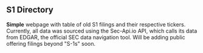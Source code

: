 ## S1 Directory

__Simple__ webpage with table of old S1 filings and their respective tickers. Currently, all data was sourced using the Sec-Api.io API, which calls its data from EDGAR, the official SEC data navigation tool. Will be adding public offering filings beyond "S-1s" soon.
